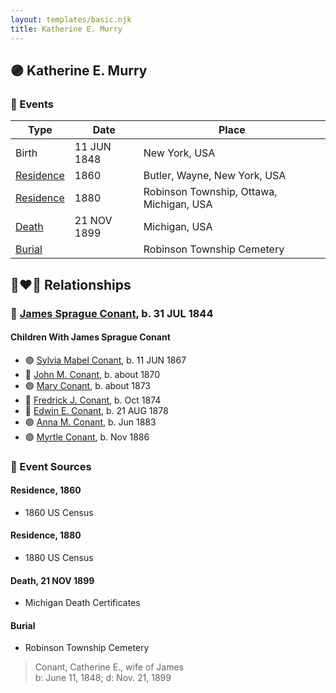 ```yaml
---
layout: templates/basic.njk
title: Katherine E. Murry
---
```

## 🟣 Katherine E. Murry

### 📆 Events

Type | Date | Place
------ | ------ | ------
Birth | 11 JUN 1848 | New York, USA
[Residence](#event-acafbd0e-0f4e-4c74-9350-b06f42966915) | 1860 | Butler, Wayne, New York, USA
[Residence](#event-0144fc72-fc9d-4189-86a2-2e7bbad1a74d) | 1880 | Robinson Township, Ottawa, Michigan, USA
[Death](#event-62e4d989-7013-4942-b4ab-8b3779cd031c) | 21 NOV 1899 | Michigan, USA
[Burial](#event-303bc4dc-5f76-479a-8ddf-2b53d9f1f843) |  | Robinson Township Cemetery

## 👩‍❤️‍👨 Relationships

### 🔵 [James Sprague Conant](/people/6/62404416), b. 31 JUL 1844

#### Children With James Sprague Conant
* 🟣 [Sylvia Mabel Conant](/people/8/88275832), b. 11 JUN 1867
* 🔵 [John M. Conant](/people/3/38989658), b. about 1870
* 🟣 [Mary Conant](/people/9/9630521), b. about 1873
* 🔵 [Fredrick J. Conant](/people/8/80092500), b. Oct 1874
* 🔵 [Edwin E. Conant](/people/9/92758405), b. 21 AUG 1878
* 🟣 [Anna M. Conant](/people/3/39387550), b. Jun 1883
* 🟣 [Myrtle Conant](/people/5/54992094), b. Nov 1886
### 📰 Event Sources

#### <a id="event-acafbd0e-0f4e-4c74-9350-b06f42966915"></a> Residence, 1860
* 1860 US Census

#### <a id="event-0144fc72-fc9d-4189-86a2-2e7bbad1a74d"></a> Residence, 1880
* 1880 US Census

#### <a id="event-62e4d989-7013-4942-b4ab-8b3779cd031c"></a> Death, 21 NOV 1899
* Michigan Death Certificates

#### <a id="event-303bc4dc-5f76-479a-8ddf-2b53d9f1f843"></a> Burial
* Robinson Township Cemetery
>   
  > Conant, Catherine E., wife of James  
  > b: June 11, 1848; d: Nov. 21, 1899
